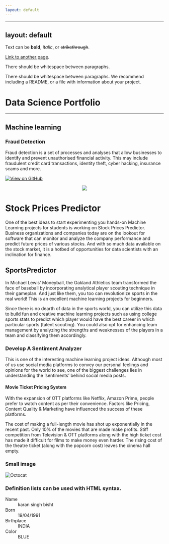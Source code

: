 ```yaml
---
layout: default
---
```

---
layout: default
---

Text can be **bold**, _italic_, or ~~strikethrough~~.

[Link to another page](./another-page.html).

There should be whitespace between paragraphs.

There should be whitespace between paragraphs. We recommend including a README, or a file with information about your project.

# Data Science Portfolio

---

## Machine learning

### Fraud Detection

Fraud detection is a set of processes and analyses that allow businesses to identify and prevent unauthorised financial activity. This may include fraudulent credit card transactions, identity theft, cyber hacking, insurance scams and more.

[![View on GitHub](https://img.shields.io/badge/GitHub-View_on_GitHub-blue?logo=GitHub)](https://github.com/sajankedia/fraud_detection)

<center><img src="images/fraud_detection.jpg"/></center>

# Stock Prices Predictor

One of the best ideas to start experimenting you hands-on Machine Learning projects for students is working on Stock Prices Predictor. Business organizations and companies today are on the lookout for software that can monitor and analyze the company performance and predict future prices of various stocks. And with so much data available on the stock market, it is a hotbed of opportunities for data scientists with an inclination for finance.

## SportsPredictor

In Michael Lewis’ Moneyball, the Oakland Athletics team transformed the face of baseball by incorporating analytical player scouting technique in their gameplan. And just like them, you too can revolutionize sports in the real world! This is an excellent machine learning projects for beginners.

Since there is no dearth of data in the sports world, you can utilize this data to build fun and creative machine learning projects such as using college sports stats to predict which player would have the best career in which particular sports (talent scouting). You could also opt for enhancing team management by analyzing the strengths and weaknesses of the players in a team and classifying them accordingly.

### Develop A Sentiment Analyzer

This is one of the interesting machine learning project ideas. Although most of us use social media platforms to convey our personal feelings and opinions for the world to see, one of the biggest challenges lies in understanding the ‘sentiments’ behind social media posts.


#### Movie Ticket Pricing System

With the expansion of OTT platforms like Netflix, Amazon Prime, people prefer to watch content as per their convenience. Factors like Pricing, Content Quality & Marketing have influenced the success of these platforms.

The cost of making a full-length movie has shot up exponentially in the recent past. Only 10% of the movies that are made make profits. Stiff competition from Television & OTT platforms along with the high ticket cost has made it difficult for films to make money even harder. The rising cost of the theatre ticket (along with the popcorn cost) leaves the cinema hall empty.



### Small image

![Octocat](https://github.githubassets.com/images/icons/emoji/octocat.png)

### Definition lists can be used with HTML syntax.

<dl>
<dt>Name</dt>
<dd>karan singh bisht</dd>
<dt>Born</dt>
<dd>19/04/1991</dd>
<dt>Birthplace</dt>
<dd>INDIA</dd>
<dt>Color</dt>
<dd>BLUE</dd>
</dl>


